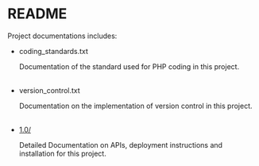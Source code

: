 # README

Project documentations includes:

  * coding_standards.txt

     Documentation of the standard used for PHP coding in this project.  
     <br />  

  * version_control.txt

     Documentation on the implementation of version control in this project.  
     <br />
     
 * [1.0/](./1.0/)
     
     Detailed Documentation on APIs, deployment instructions and installation for this project.
     <br />

